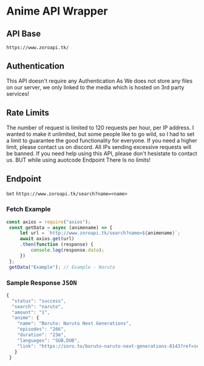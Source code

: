 # Anime API Wrapper

## API Base

`https://www.zoroapi.tk/`

## Authentication
This API doesn't require any Authentication As We does not store any files on our server,
we only linked to the media which is hosted on 3rd party services!

## Rate Limits
The number of request is limited to 120 requests per hour, per IP address. I wanted to make it unlimited, but some people like to go wild, so I had to set a limit to guarantee the good functionality for everyone. If you need a higher limit, please contact us on discord. All IPs sending excessive requests will be banned.
If you need help using this API, please don't hesistate to contact us. BUT while using auotcode Endpoint There Is no limits!

<h2>Endpoint</h2>

`Get` `https://www.zoroapi.tk/search?name=<name>`
<h3>Fetch Example</h3> 

```js
const axios = require("axios");
 const getData = async (animename) => {
     let url = `http://www.zoroapi.tk/search?name=${animename}`;
     await axios.get(url)
     .then(function (response) {
         console.log(response.data);
     })
 };
 getData("Example"); // Example - Naruto
 ```
 
<h3>Sample Response <kbd>JSON</kbd></h3>

```js
{
  "status": "success",
  "search": "naruto",
  "amount": "1",
  "anime": {
    "name": "Boruto: Naruto Next Generations",
    "episodes": "266",
    "duration": "23m",
    "languages": "SUB,DUB",
    "link": "https://zoro.to/boruto-naruto-next-generations-8143?ref=search"
   }
 }
```
